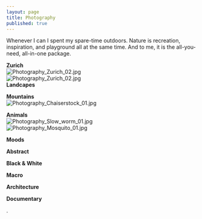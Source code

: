 ```yaml
---
layout: page
title: Photography
published: true
---
```


Whenever I can I spent my spare-time outdoors. Nature is recreation, inspiration, and playground all at the same time. And to me, it is the all-you-need, all-in-one package.


**Zurich**  
![Photography_Zurich_02.jpg]({{site.baseurl}}/img/Photography_Zurich_02.jpg)  
![Photography_Zurich_02.jpg]({{site.baseurl}}/img/Photography_Zurich_01.jpg)  
**Landcapes**



**Mountains**  
![Photography_Chaiserstock_01.jpg]({{site.baseurl}}/img/Photography_Chaiserstock_01.jpg)  

**Animals**  
![Photography_Slow_worm_01.jpg]({{site.baseurl}}/img/Photography_Slow_worm_01.jpg)   
![Photography_Mosquito_01.jpg]({{site.baseurl}}/img/Photography_Mosquito_01.jpg)  

**Moods**



**Abstract**



**Black & White**



**Macro**



**Architecture**



**Documentary**





.
